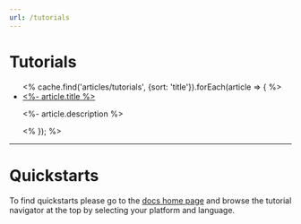 ```yaml
---
url: /tutorials
---
```


# Tutorials

<ul>
<% cache.find('articles/tutorials', {sort: 'title'}).forEach(article => { %>
  <li>
    <a href="<%- '/docs' + article.url %>"><%- article.title %></a>
    <p><%- article.description %></p>
  </li>
<% }); %>
</ul>

---

# Quickstarts

To find quickstarts please go to the [docs home page](/) and browse the tutorial navigator at the top by selecting your platform and language.
